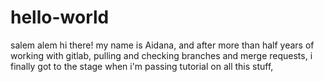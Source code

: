 # hello-world
salem alem
hi there! my name is Aidana, and after more than half years of working with gitlab, pulling and checking branches and merge requests, i finally got to the stage when i'm passing tutorial on all this stuff,
